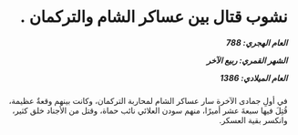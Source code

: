 <h1 dir="rtl">نشوب قتال بين عساكر الشام والتركمان .</h1>

<h5 dir="rtl">العام الهجري:  788

الشهر القمري: ربيع الآخر

العام الميلادي: 1386</h5>

<p dir="rtl">في أولِ جمادى الآخرة سار عساكر الشام لمحاربة التركمان، وكانت بينهم وقعةٌ عظيمة، قُتِلَ فيها سبعةَ عشر أميرًا، منهم سودن العلائي نائب حماة، وقتل من الأجناد خلق كثير، وانكسر بقية العسكر.</p></br>
